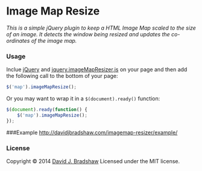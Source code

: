 # Image Map Resize

*This is a simple jQuery plugin to keep a HTML Image Map scaled to the size of an image. It detects the window being resized and updates the co-ordinates of the image map.*

### Usage

Inclue [jQuery](http://jquery.com) and [jquery.imageMapResizer.js](https://raw2.github.com/davidjbradshaw/imagemap-resizer/master/js/jquery.imageMapResizer.min.js) on your page and then add the following call to the bottom of your page:

```js
$('map').imageMapResize();
```

Or you may want to wrap it in a `$(document).ready()` function:

```js
$(document).ready(function() {
    $('map').imageMapResize();
});
```

###Example
http://davidjbradshaw.com/imagemap-resizer/example/

### License
Copyright &copy; 2014 [David J. Bradshaw](https://github.com/davidjbradshaw)
Licensed under the MIT license.
